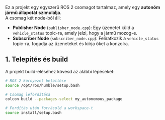 Ez a projekt egy egyszerű ROS 2 csomagot tartalmaz, amely egy **autonóm jármű állapotát szimulálja**.  
A csomag két node-ból áll:  

- **Publisher Node** (`publisher_node.cpp`): Egy üzenetet küld a `vehicle_status` topic-ra, amely jelzi, hogy a jármű mozog-e.  
- **Subscriber Node** (`subscriber_node.cpp`): Feliratkozik a `vehicle_status` topic-ra, fogadja az üzeneteket és kiírja őket a konzolra.  

## **1. Telepítés és build**  
A projekt build-eléséhez kövesd az alábbi lépéseket:  

```bash
# ROS 2 környezet betöltése
source /opt/ros/humble/setup.bash

# Csomag lefordítása
colcon build --packages-select my_autonomous_package

# Fordítás után forrásold a workspace-t
source install/setup.bash
